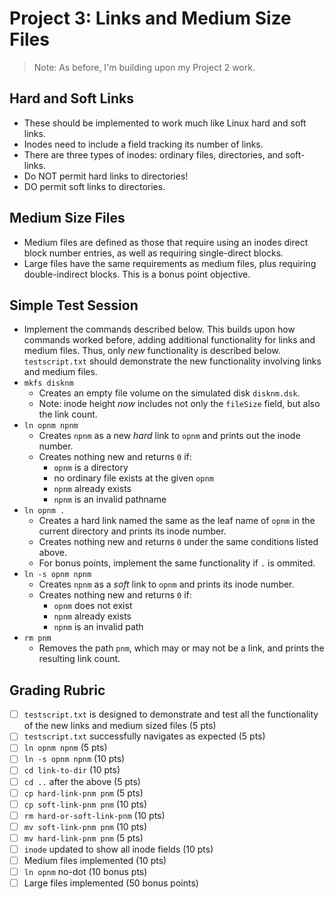 # Project 3: Links and Medium Size Files
> Note: As before, I'm building upon my Project 2 work.

## Hard and Soft Links
- These should be implemented to work much like Linux hard and soft links.
- Inodes need to include a field tracking its number of links.
- There are three types of inodes: ordinary files, directories, and soft-links.
- Do NOT permit hard links to directories!
- DO permit soft links to directories.
## Medium Size Files
- Medium files are defined as those that require using an inodes direct block number entries, as well as requiring single-direct blocks.
- Large files have the same requirements as medium files, plus requiring double-indirect blocks.  This is a bonus point objective.
## Simple Test Session
- Implement the commands described below.  This builds upon how commands worked before, adding additional functionality for links and medium files.  Thus, only *new* functionality is described below.  `testscript.txt` should demonstrate the new functionality involving links and medium files.
- `mkfs disknm`
    - Creates an empty file volume on the simulated disk `disknm.dsk`.
    - Note: inode height *now* includes not only the `fileSize` field, but also the link count.
- `ln opnm npnm`
    - Creates `npnm` as a new *hard* link to `opnm` and prints out the inode number.
    - Creates nothing new and returns `0` if:
        - `opnm` is a directory
        - no ordinary file exists at the given `opnm`
        - `npnm` already exists
        - `npnm` is an invalid pathname
- `ln opnm .`
    - Creates a hard link named the same as the leaf name of `opnm` in the current directory and prints its inode number.
    - Creates nothing new and returns `0` under the same conditions listed above.
    - For bonus points, implement the same functionality if `.` is ommited.
- `ln -s opnm npnm`
    - Creates `npnm` as a *soft* link to `opnm` and prints its inode number.
    - Creates nothing new and returns `0` if:
        - `opnm` does not exist
        - `npnm` already exists
        - `npnm` is an invalid path
- `rm pnm`
    - Removes the path `pnm`, which may or may not be a link, and prints the resulting link count.

## Grading Rubric
- [ ] `testscript.txt` is designed to demonstrate and test all the functionality of the new links and medium sized files (5 pts)
- [ ] `testscript.txt` successfully navigates as expected (5 pts)
- [ ] `ln opnm npnm` (5 pts)
- [ ] `ln -s opnm npnm` (10 pts)
- [ ] `cd link-to-dir` (10 pts)
- [ ] `cd ..` after the above (5 pts)
- [ ] `cp hard-link-pnm pnm` (5 pts)
- [ ] `cp soft-link-pnm pnm` (10 pts)
- [ ] `rm hard-or-soft-link-pnm` (10 pts)
- [ ] `mv soft-link-pnm pnm` (10 pts)
- [ ] `mv hard-link-pnm pnm` (5 pts)
- [ ] `inode` updated to show all inode fields (10 pts)
- [ ] Medium files implemented (10 pts)
- [ ] `ln opnm` no-dot (10 bonus pts)
- [ ] Large files implemented (50 bonus points)